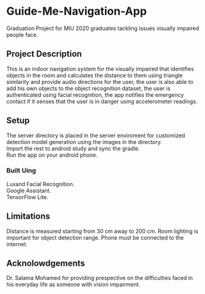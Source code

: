# Guide-Me-Navigation-App
Graduation Project for MIU 2020 graduates tackling issues visually impaired people face.

## Project Description
This is an indoor navigation system for the visually impaired that identifies objects in the room and calculates the distance to them using triangle similarity and provide audio directions for
the user, the user is also able to add his own objects to the object recognition dataset, the user is authenticated using facial recognition,
the app notifies the emergency contact if it senses that the user is in danger using accelerometer readings.

## Setup 
The server directory is placed in the server enviroment for customized detection model generation using the images in the directory. <br>
Import the rest to android study and sync the gradle. <br>
Run the app on your android phone. <br>

### Built Uing
Luxand Facial Recognition. <br>
Google Assistant. <br>
TensorFlow Lite. <br>

## Limitations
Distance is measured starting from 30 cm away to 200 cm.
Room lighting is important for object detection range.
Phone must be connected to the internet.

## Acknolowdgements
Dr. Salama Mohamed for providing prespective on the difficulties faced in his everyday life as someone with vision impairment.
